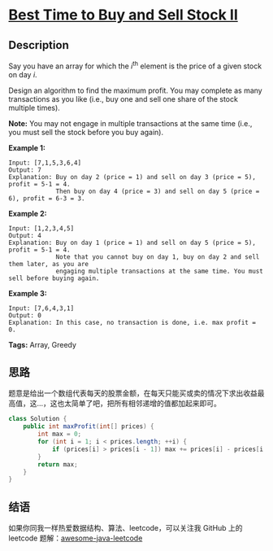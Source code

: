 # [Best Time to Buy and Sell Stock II][title]

## Description

Say you have an array for which the *i*<sup>th</sup> element is the price of a given stock on day *i*.

Design an algorithm to find the maximum profit. You may complete as many transactions as you like (i.e., buy one and sell one share of the stock multiple times).

**Note:** You may not engage in multiple transactions at the same time (i.e., you must sell the stock before you buy again).

**Example 1:**

```
Input: [7,1,5,3,6,4]
Output: 7
Explanation: Buy on day 2 (price = 1) and sell on day 3 (price = 5), profit = 5-1 = 4.
             Then buy on day 4 (price = 3) and sell on day 5 (price = 6), profit = 6-3 = 3.
```

**Example 2:**

```
Input: [1,2,3,4,5]
Output: 4
Explanation: Buy on day 1 (price = 1) and sell on day 5 (price = 5), profit = 5-1 = 4.
             Note that you cannot buy on day 1, buy on day 2 and sell them later, as you are
             engaging multiple transactions at the same time. You must sell before buying again.
```

**Example 3:**

```
Input: [7,6,4,3,1]
Output: 0
Explanation: In this case, no transaction is done, i.e. max profit = 0.
```

**Tags:** Array, Greedy


## 思路

题意是给出一个数组代表每天的股票金额，在每天只能买或卖的情况下求出收益最高值，这...，这也太简单了吧，把所有相邻递增的值都加起来即可。

```java
class Solution {
    public int maxProfit(int[] prices) {
        int max = 0;
        for (int i = 1; i < prices.length; ++i) {
            if (prices[i] > prices[i - 1]) max += prices[i] - prices[i - 1];
        }
        return max;
    }
}
```


## 结语

如果你同我一样热爱数据结构、算法、leetcode，可以关注我 GitHub 上的 leetcode 题解：[awesome-java-leetcode][ajl]



[title]: https://leetcode.com/problems/best-time-to-buy-and-sell-stock-ii
[ajl]: https://github.com/Blankj/awesome-java-leetcode

